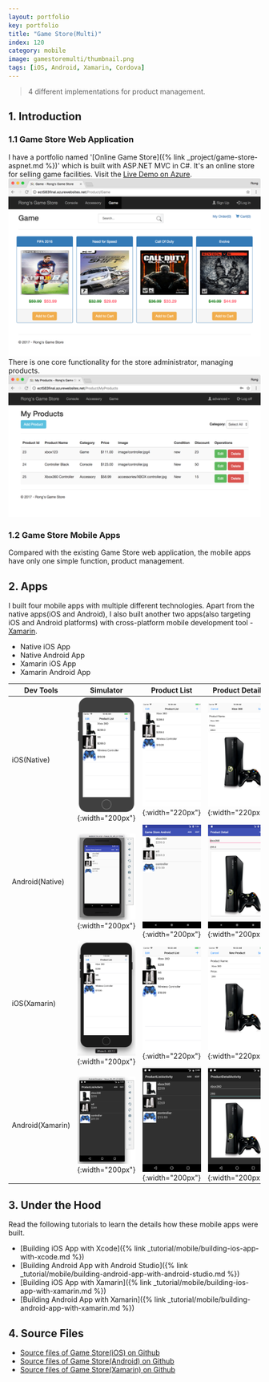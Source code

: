 ```yaml
---
layout: portfolio
key: portfolio
title: "Game Store(Multi)"
index: 120
category: mobile
image: gamestoremulti/thumbnail.png
tags: [iOS, Android, Xamarin, Cordova]
---
```


> 4 different implementations for product management.

## 1. Introduction
### 1.1 Game Store Web Application
I have a portfolio named '[Online Game Store]({% link _project/game-store-aspnet.md %})' which is built with ASP.NET MVC in C#. It's an online store for selling game facilities. Visit the <a href="https://ect583final.azurewebsites.net/" target="\_blank">Live Demo on Azure</a>.
![image](/assets/images/portfolio/gamestoremulti/gamestore_web.png)  
There is one core functionality for the store administrator, managing products.
![image](/assets/images/portfolio/gamestoremulti/gamestore_products.png)
### 1.2 Game Store Mobile Apps
Compared with the existing Game Store web application, the mobile apps have only one simple function, product management.

## 2. Apps
I built four mobile apps with multiple different technologies. Apart from the native apps(iOS and Android), I also built another two apps(also targeting iOS and Android platforms) with cross-platform mobile development tool - [Xamarin](https://xamarin.com/).
* Native iOS App
* Native Android App
* Xamarin iOS App
* Xamarin Android App

| Dev Tools       | Simulator | Product List | Product Detail | Product Deletion |
|-----------------|--------------------|--------------|----------------|------------------|
| iOS(Native)     | ![image](/assets/images/portfolio/gamestoremulti/ios_native_simulator.png){:width="200px"} | ![image](/assets/images/portfolio/gamestoremulti/ios_native_productlist.png){:width="220px"} | ![image](/assets/images/portfolio/gamestoremulti/ios_native_productdetail.png){:width="220px"} | ![image](/assets/images/portfolio/gamestoremulti/ios_native_productdeletion.png){:width="220px"} |
| Android(Native) | ![image](/assets/images/portfolio/gamestoremulti/android_native_emulator.png){:width="200px"} | ![image](/assets/images/portfolio/gamestoremulti/android_native_productlist.png){:width="200px"} | ![image](/assets/images/portfolio/gamestoremulti/android_native_productdetail.png){:width="200px"} | ![image](/assets/images/portfolio/gamestoremulti/android_native_productdeletion.png){:width="200px"} |
| iOS(Xamarin)    | ![image](/assets/images/portfolio/gamestoremulti/ios_xamarin_simulator.png){:width="200px"} | ![image](/assets/images/portfolio/gamestoremulti/ios_xamarin_productlist.png){:width="220px"} | ![image](/assets/images/portfolio/gamestoremulti/ios_xamarin_productdetail.png){:width="220px"} | ![image](/assets/images/portfolio/gamestoremulti/ios_xamarin_productdeletion.png){:width="220px"} |
| Android(Xamarin)| ![image](/assets/images/portfolio/gamestoremulti/android_xamarin_emulator.png){:width="200px"} | ![image](/assets/images/portfolio/gamestoremulti/android_xamarin_productlist.png){:width="200px"} | ![image](/assets/images/portfolio/gamestoremulti/android_xamarin_productdetail.png){:width="200px"} | ![image](/assets/images/portfolio/gamestoremulti/android_xamarin_productdeletion.png){:width="200px"} |

## 3. Under the Hood
Read the following tutorials to learn the details how these mobile apps were built.
* [Building iOS App with Xcode]({% link _tutorial/mobile/building-ios-app-with-xcode.md %})
* [Building Android App with Android Studio]({% link _tutorial/mobile/building-android-app-with-android-studio.md %})
* [Building iOS App with Xamarin]({% link _tutorial/mobile/building-ios-app-with-xamarin.md %})
* [Building Android App with Xamarin]({% link _tutorial/mobile/building-android-app-with-xamarin.md %})

## 4. Source Files
* [Source files of Game Store(iOS) on Github](https://github.com/jojozhuang/game-store-ios)
* [Source files of Game Store(Android) on Github](https://github.com/jojozhuang/game-store-android)
* [Source files of Game Store(Xamarin) on Github](https://github.com/jojozhuang/game-store-xamarin)
